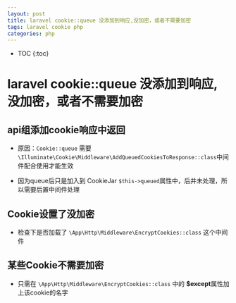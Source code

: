 ```yaml
---
layout: post
title: laravel cookie::queue 没添加到响应,没加密，或者不需要加密
tags: laravel cookie php
categories: php
---
```



* TOC
{:toc}

# laravel cookie::queue 没添加到响应,没加密，或者不需要加密

## api组添加cookie响应中返回

* 原因：`Cookie::queue` 需要 `\Illuminate\Cookie\Middleware\AddQueuedCookiesToResponse::class`中间件配合使用才能生效

* 因为queue后只是加入到 CookieJar `$this->queued`属性中，后并未处理，所以需要后置中间件处理

## Cookie设置了没加密

* 检查下是否加载了 `\App\Http\Middleware\EncryptCookies::class` 这个中间件

## 某些Cookie不需要加密

* 只需在 `\App\Http\Middleware\EncryptCookies::class` 中的 **$except**属性加上该cookie的名字
